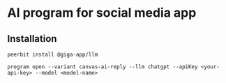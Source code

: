 # AI program for social media app

## Installation

```
peerbit install @giga-app/llm

program open --variant canvas-ai-reply --llm chatgpt --apiKey <your-api-key> --model <model-name>
```

